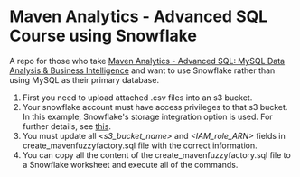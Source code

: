 # Maven Analytics - Advanced SQL Course using Snowflake
A repo for those who take [Maven Analytics - Advanced SQL: MySQL Data Analysis & Business Intelligence](https://www.udemy.com/course/advanced-sql-mysql-for-analytics-business-intelligence/) and want to use Snowflake rather than using MySQL as their primary database.

1. First you need to upload attached .csv files into an s3 bucket.
2. Your snowflake account must have access privileges to that s3 bucket. In this example, Snowflake's storage integration option is used. For further details, see [this](https://docs.snowflake.com/en/user-guide/data-load-s3-config.html).
3. You must update all *<s3_bucket_name>* and *<IAM_role_ARN>* fields in create_mavenfuzzyfactory.sql file with the correct information.
4. You can copy all the content of the create_mavenfuzzyfactory.sql file to a Snowflake worksheet and execute all of the commands.
